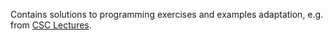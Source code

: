 Contains solutions to programming exercises and examples adaptation, 
e.g. from [CSC Lectures](https://www.youtube.com/c/CompscicenterRu/playlists).
